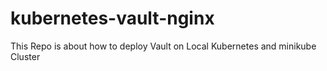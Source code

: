 # kubernetes-vault-nginx
This Repo is about how to deploy Vault on Local Kubernetes and minikube Cluster
